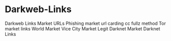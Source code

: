 # Darkweb-Links
Darkweb Links Market URLs Phishing market url carding cc fullz method Tor market links World Market Vice City Market Legit Darknet Market Darknet Links
